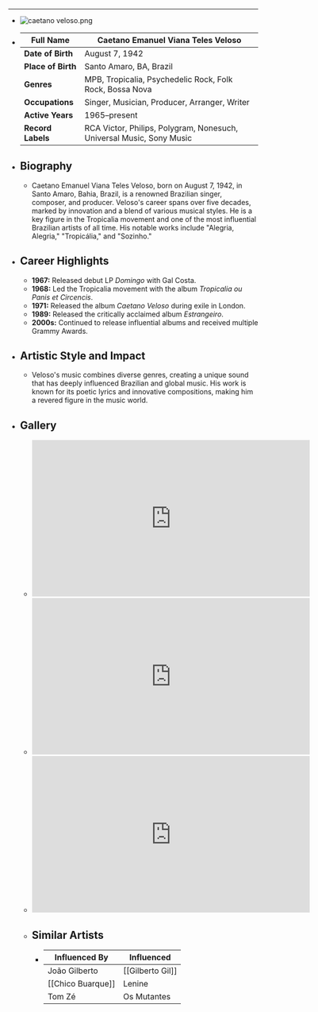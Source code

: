 ---
---


  ---
- ![caetano veloso.png](../assets/caetano_veloso_1717739862856_0.png)
- | **Full Name**     | Caetano Emanuel Viana Teles Veloso  |
  |-------------------|--------------------------------------|
  | **Date of Birth** | August 7, 1942                       |
  | **Place of Birth**| Santo Amaro, BA, Brazil              |
  | **Genres**        | MPB, Tropicalia, Psychedelic Rock, Folk Rock, Bossa Nova |
  | **Occupations**   | Singer, Musician, Producer, Arranger, Writer |
  | **Active Years**  | 1965–present                         |
  | **Record Labels** | RCA Victor, Philips, Polygram, Nonesuch, Universal Music, Sony Music |
- ## **Biography**
	- Caetano Emanuel Viana Teles Veloso, born on August 7, 1942, in Santo Amaro, Bahia, Brazil, is a renowned Brazilian singer, composer, and producer. Veloso's career spans over five decades, marked by innovation and a blend of various musical styles. He is a key figure in the Tropicalia movement and one of the most influential Brazilian artists of all time. His notable works include "Alegria, Alegria," "Tropicália," and "Sozinho."
- ## **Career Highlights**
	- **1967:** Released debut LP *Domingo* with Gal Costa.
	- **1968:** Led the Tropicalia movement with the album *Tropicalia ou Panis et Circencis*.
	- **1971:** Released the album *Caetano Veloso* during exile in London.
	- **1989:** Released the critically acclaimed album *Estrangeiro*.
	- **2000s:** Continued to release influential albums and received multiple Grammy Awards.
- ## **Artistic Style and Impact**
	- Veloso's music combines diverse genres, creating a unique sound that has deeply influenced Brazilian and global music. His work is known for its poetic lyrics and innovative compositions, making him a revered figure in the music world.
- ## **Gallery**
	- <iframe width="560" height="315" src="https://www.youtube.com/embed/sGC8g0DJ0_E?si=X-fEG_7lBYSgOt0d" title="YouTube video player" frameborder="0" allow="accelerometer; autoplay; clipboard-write; encrypted-media; gyroscope; picture-in-picture; web-share" referrerpolicy="strict-origin-when-cross-origin" allowfullscreen></iframe>
	- <iframe width="560" height="315" src="https://www.youtube.com/embed/-jzHwhWeWCI?si=eS7-0ycyLNFTiArn" title="YouTube video player" frameborder="0" allow="accelerometer; autoplay; clipboard-write; encrypted-media; gyroscope; picture-in-picture; web-share" referrerpolicy="strict-origin-when-cross-origin" allowfullscreen></iframe>
	- <iframe width="560" height="315" src="https://www.youtube.com/embed/7xMydSJy4zI?si=mALBEAhHaJ8q4HQ4" title="YouTube video player" frameborder="0" allow="accelerometer; autoplay; clipboard-write; encrypted-media; gyroscope; picture-in-picture; web-share" referrerpolicy="strict-origin-when-cross-origin" allowfullscreen></iframe>
	- ## Similar Artists
		- | Influenced By          | Influenced               |
		  |------------------------|--------------------------|
		  | João Gilberto      | [[Gilberto Gil]]             |
		  | [[Chico Buarque]]      | Lenine                   |
		  | Tom Zé             | Os Mutantes              |